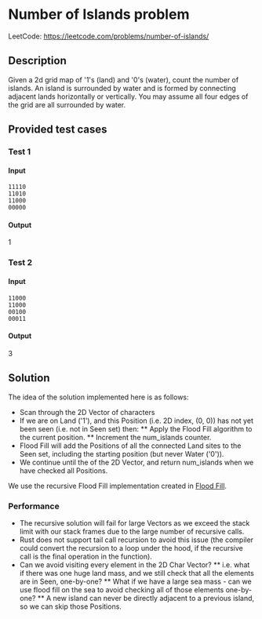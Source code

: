 # Number of Islands problem

LeetCode: https://leetcode.com/problems/number-of-islands/

## Description

Given a 2d grid map of '1's (land) and '0's (water), count the number of islands. An island is surrounded by water and is formed by connecting adjacent lands horizontally or vertically. You may assume all four edges of the grid are all surrounded by water.

## Provided test cases

### Test 1

#### Input

```
11110
11010
11000
00000
```

#### Output

1

### Test 2

#### Input

```
11000
11000
00100
00011
```

#### Output

3

## Solution

The idea of the solution implemented here is as follows:

* Scan through the 2D Vector of characters
* If we are on Land ('1'), and this Position (i.e. 2D index, (0, 0)) has not yet been seen (i.e. not in Seen set) then:
** Apply the Flood Fill algorithm to the current position.
** Increment the num\_islands counter.
* Flood Fill will add the Positions of all the connected Land sites to the Seen set, including the starting position (but never Water ('0')).
* We continue until the of the 2D Vector, and return num\_islands when we have checked all Positions.

We use the recursive Flood Fill implementation created in [Flood Fill](TODO).

### Performance

* The recursive solution will fail for large Vectors as we exceed the stack limit with our stack frames due to the large number of recursive calls. 
* Rust does not support tail call recursion to avoid this issue (the compiler could convert the recursion to a loop under the hood, if the recursive call is the final operation in the function).
* Can we avoid visiting every element in the 2D Char Vector?
** i.e. what if there was one huge land mass, and we still check that all the elements are in Seen, one-by-one?
** What if we have a large sea mass - can we use flood fill on the sea to avoid checking all of those elements one-by-one?
** A new island can never be directly adjacent to a previous island, so we can skip those Positions.



